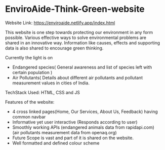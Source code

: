 # EnviroAide-Think-Green-website

Website Link: https://enviroaide.netlify.app/index.html 

This website is one step towards protecting our environment in any form possible. Various effective ways to solve environmental problems are shared in an innovative way. Information like causes, effects and supporting data is also shared to encourage green thinking.

Currently the light is on 
- Endangered species( General awareness and list of species left with certain population )
- Air Pollutants( Details about different air pollutants and pollutant measurement values in cities of India.

TechStack Used:
HTML, CSS and JS

Features of the website:
- 4 cross linked pages(Home, Our Services, About Us, Feedback) having common navbar
- Informative yet user interactive (Responds according to user)
- Smoothly working APIs (endangered animals data from rapidapi.com) (air pollutants measurement data from openaq.org)
- Future Scope is vast and part of it is shared on the website.
- Well formatted and defined colour scheme
